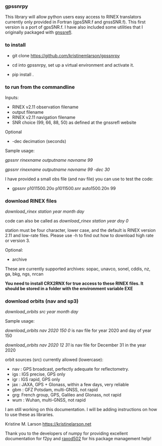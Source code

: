 ### gpssnrpy

This library will allow python users easy access to RINEX translators 
currently only provided in Fortran (gpsSNR.f and gnssSNR.f).  This 
first version is a port of gpsSNR.f.  I have also included some utilities
that I originally packaged with [gnssrefl](https://github.com/kristinemlarson/gnssrefl).  

### to install 

* git clone https://github.com/kristinemlarson/gpssnrpy

* cd into gpssnrpy, set up a virtual environment and activate it.

* pip install .


### to run from the commandline


Inputs:

* RINEX v2.11 observation filename
* output filename
* RINEX v2.11 navigation filename
* SNR choice (99, 66, 88, 50) as defined at the gnssrefl website

Optional
* -dec decimation (seconds)

Sample usage: 

*gpssnr rinexname outputname navname 99*

*gpssnr rinexname outputname navname 99 -dec 30*


I have provided a small obs file (and nav file) you can use to test the code:

* gpssnr p1011500.20o p1011500.snr auto1500.20n  99 


### download RINEX  files

*download_rinex station year month day* 

code can also be called as *download_rinex station year doy 0*

station must be four character, lower case, and the default is RINEX version 2.11 and low-rate files.
Please use -h to find out how to download high rate or version 3.

Optional:

* archive  

These are currently supported archives: sopac, unavco, sonel, cddis, nz, ga, bkg, ngs, nrcan 

**You need to install CRX2RNX for true access to these RINEX files.  It should be stored in a 
folder with the environment variable EXE**


### download orbits (nav and sp3)

*download_orbits src year month day*

Sample usage: 

*download_orbits nav 2020 150 0*  is nav file for year 2020 and day of year 150

*download_orbits nav 2020 12 31*  is nav file for December 31 in the year 2020 

orbit sources (src) currently allowed (lowercase):

* nav : GPS broadcast, perfectly adequate for reflectometry.
* igs : IGS precise, GPS only
* igr : IGS rapid, GPS only
* jax : JAXA, GPS + Glonass, within a few days, very reliable
* gbm : GFZ Potsdam, multi-GNSS, not rapid
* grg: French group, GPS, Galileo and Glonass, not rapid
* wum : Wuhan, multi-GNSS, not rapid


I am still working on this documentation. I will be adding instructions 
on how to use these as libraries.

Kristine M. Larson
https://kristinelarson.net

Thank you to the developers of numpy for providing excellent documentation for f2py 
and [raxod502](https://github.com/raxod502) for his package management help!

